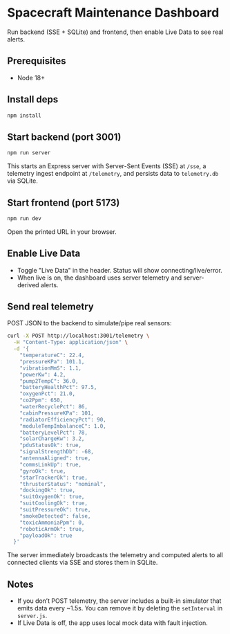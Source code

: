 # Spacecraft Maintenance Dashboard

Run backend (SSE + SQLite) and frontend, then enable Live Data to see real alerts.

## Prerequisites
- Node 18+

## Install deps
```bash
npm install
```

## Start backend (port 3001)
```bash
npm run server
```
This starts an Express server with Server-Sent Events (SSE) at `/sse`, a telemetry ingest endpoint at `/telemetry`, and persists data to `telemetry.db` via SQLite.

## Start frontend (port 5173)
```bash
npm run dev
```
Open the printed URL in your browser.

## Enable Live Data
- Toggle "Live Data" in the header. Status will show connecting/live/error.
- When live is on, the dashboard uses server telemetry and server-derived alerts.

## Send real telemetry
POST JSON to the backend to simulate/pipe real sensors:
```bash
curl -X POST http://localhost:3001/telemetry \
  -H "Content-Type: application/json" \
  -d '{
    "temperatureC": 22.4,
    "pressureKPa": 101.1,
    "vibrationMmS": 1.1,
    "powerKw": 4.2,
    "pump2TempC": 36.0,
    "batteryHealthPct": 97.5,
    "oxygenPct": 21.0,
    "co2Ppm": 650,
    "waterRecyclePct": 86,
    "cabinPressureKPa": 101,
    "radiatorEfficiencyPct": 90,
    "moduleTempImbalanceC": 1.0,
    "batteryLevelPct": 78,
    "solarChargeKw": 3.2,
    "pduStatusOk": true,
    "signalStrengthDb": -68,
    "antennaAligned": true,
    "commsLinkUp": true,
    "gyroOk": true,
    "starTrackerOk": true,
    "thrusterStatus": "nominal",
    "dockingOk": true,
    "suitOxygenOk": true,
    "suitCoolingOk": true,
    "suitPressureOk": true,
    "smokeDetected": false,
    "toxicAmmoniaPpm": 0,
    "roboticArmOk": true,
    "payloadOk": true
  }'
```

The server immediately broadcasts the telemetry and computed alerts to all connected clients via SSE and stores them in SQLite.

## Notes
- If you don’t POST telemetry, the server includes a built-in simulator that emits data every ~1.5s. You can remove it by deleting the `setInterval` in `server.js`.
- If Live Data is off, the app uses local mock data with fault injection.
